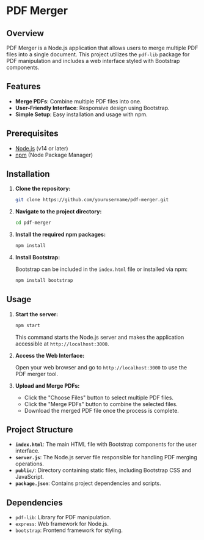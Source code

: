 # PDF Merger

## Overview

PDF Merger is a Node.js application that allows users to merge multiple PDF files into a single document. This project utilizes the `pdf-lib` package for PDF manipulation and includes a web interface styled with Bootstrap components.

## Features

- **Merge PDFs**: Combine multiple PDF files into one.
- **User-Friendly Interface**: Responsive design using Bootstrap.
- **Simple Setup**: Easy installation and usage with npm.

## Prerequisites

- [Node.js](https://nodejs.org/) (v14 or later)
- [npm](https://www.npmjs.com/) (Node Package Manager)

## Installation

1. **Clone the repository:**

    ```bash
    git clone https://github.com/yourusername/pdf-merger.git
    ```

2. **Navigate to the project directory:**

    ```bash
    cd pdf-merger
    ```

3. **Install the required npm packages:**

    ```bash
    npm install
    ```

4. **Install Bootstrap:**

    Bootstrap can be included in the `index.html` file or installed via npm:

    ```bash
    npm install bootstrap
    ```

## Usage

1. **Start the server:**

    ```bash
    npm start
    ```

    This command starts the Node.js server and makes the application accessible at `http://localhost:3000`.

2. **Access the Web Interface:**

    Open your web browser and go to `http://localhost:3000` to use the PDF merger tool.

3. **Upload and Merge PDFs:**

    - Click the "Choose Files" button to select multiple PDF files.
    - Click the "Merge PDFs" button to combine the selected files.
    - Download the merged PDF file once the process is complete.

## Project Structure

- **`index.html`**: The main HTML file with Bootstrap components for the user interface.
- **`server.js`**: The Node.js server file responsible for handling PDF merging operations.
- **`public/`**: Directory containing static files, including Bootstrap CSS and JavaScript.
- **`package.json`**: Contains project dependencies and scripts.

## Dependencies

- `pdf-lib`: Library for PDF manipulation.
- `express`: Web framework for Node.js.
- `bootstrap`: Frontend framework for styling.

